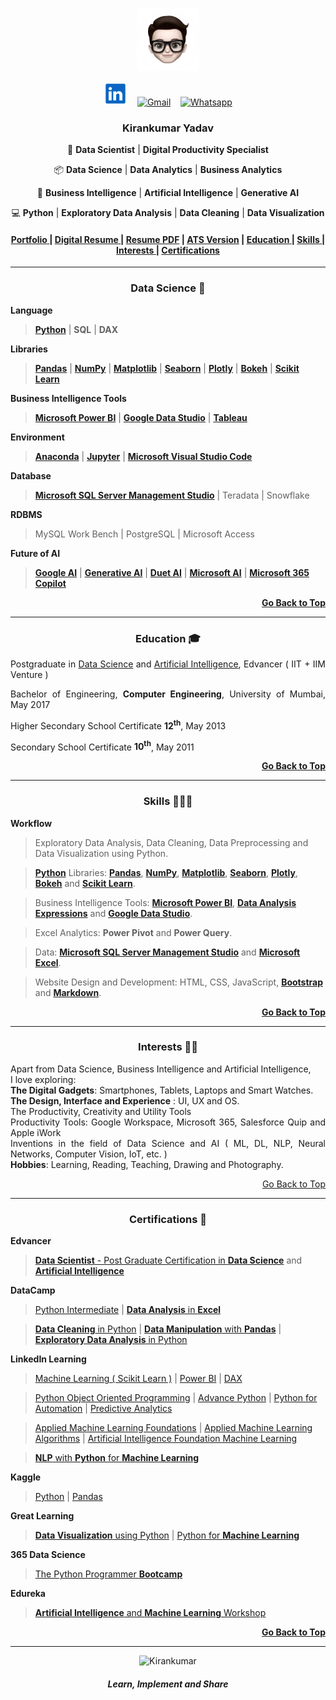 <p align="center">
<img src="Image/Me.png" alt="Kirankumar" width="20%">
</p>
<p align="center" width="100%">
  <a href="https://www.linkedin.com/in/iamkirankumaryadav/"><img src="Image/LinkedIn.png" alt="LinkedIn" width=38 title="iamkirankumaryadav"></a>&nbsp;&nbsp;&nbsp;
  <a href="mailto:iamkirankumaryadav@gmail.com"><img src="Image/Gmail.png" alt="Gmail" width=40 title="iamkirankumaryadav@gmail.com"></a>&nbsp;&nbsp;&nbsp;
  <a href="https://wa.me/[+919004967226]"><img src="Image/whatsapp.svg" width=38 alt="Whatsapp" title="+919004967226"></a>  
</p>
<P name="name" align="center"><h3 align="center">Kirankumar Yadav</h3></p>
<p align="center">🚀 <strong>Data Scientist</strong>  | <strong>Digital Productivity Specialist</strong></p>  
<p align="center">📦 <strong>Data Science</strong> | <strong>Data Analytics</strong> | <strong>Business Analytics</strong></p> 
<p align="center">🤖 <strong>Business Intelligence</strong> | <strong>Artificial Intelligence</strong> | <strong>Generative AI</strong></p> 
<p align="center">💻 <strong>Python</strong> | <strong>Exploratory Data Analysis</strong> | <strong>Data Cleaning</strong> | <strong>Data Visualization</strong></p>

<h4 align="center" width="100%">
  <a href="https://iamkirankumaryadav.super.site/"> <strong>Portfolio</strong> </a> |
  <a href="https://iamkirankumaryadav.github.io/Resume"> <strong>Digital Resume</strong> </a> |
  <a href="https://iamkirankumaryadav.github.io/Portfolio/PDF/Kirankumar Yadav.pdf"> <strong>Resume PDF</strong></a> |
  <a href="https://iamkirankumaryadav.github.io/Portfolio/PDF/Kirankumar_Yadav.pdf"> <strong>ATS Version</strong></a> |
  <a href="#education"> <strong>Education</strong> </a> |
  <a href="#skill"> <strong>Skills</strong> </a> | 
  <a href="#interest"> <strong>Interests</strong> </a> | 
  <a href="#certification"> <strong>Certifications</strong> </a>
</h4>

---
  
<h3 name="data-science" align="center">Data Science 🤖</h3>

<p align="justify"> <strong>Language</strong> </p>

> [**Python**](https://www.python.org/) | **SQL** | **DAX**
  
<p align="justify"> <strong>Libraries</strong> </p>

> [**Pandas**](https://pandas.pydata.org/) | [**NumPy**](https://numpy.org/) | [**Matplotlib**](https://matplotlib.org/) | [**Seaborn**](https://seaborn.pydata.org/) | [**Plotly**](https://plotly.com/) | [**Bokeh**](https://bokeh.org/) | [**Scikit Learn**](https://scikit-learn.org/)

<p align="justify"> <strong>Business Intelligence Tools</strong> </p>

> [**Microsoft Power BI**](https://powerbi.microsoft.com/en-us/) | [**Google Data Studio**](https://datastudio.google.com/) | [**Tableau**](https://www.tableau.com/)

<p align="justify"> <strong>Environment</strong> </p>

> [**Anaconda**](https://www.anaconda.com/) | [**Jupyter**](https://jupyter.org/) | [**Microsoft Visual Studio Code**](https://code.visualstudio.com/)

<p align="justify"> <strong>Database</strong> </p>

> [**Microsoft SQL Server Management Studio**](https://docs.microsoft.com/en-us/sql/ssms/sql-server-management-studio-ssms) | Teradata | Snowflake

<p align="justify"> <strong>RDBMS</strong> </p>

> MySQL Work Bench | PostgreSQL | Microsoft Access

<p align="justify"> <strong>Future of AI</strong> </p>

> [**Google AI**](https://ai.google/) | [**Generative AI**](https://ai.google/discover/generativeai/) | [**Duet AI**](https://workspace.google.com/blog/product-announcements/duet-ai) | [**Microsoft AI**](https://www.microsoft.com/en-us/ai) | [**Microsoft 365 Copilot**](https://www.microsoft.com/en-us/microsoft-365/blog/2023/03/16/introducing-microsoft-365-copilot-a-whole-new-way-to-work/?culture=en-us&country=us)

<p align="right"><a href="#name" align="right"> <strong>Go Back to Top</strong></a></p>

---

<h3 name="education" align="center">Education 🎓</h3>

<p align="justify">Postgraduate in <a href="PDF/CertifiedDataScienceSpecialist.pdf" target="_blank">Data Science</a> and <a href="PDF/CertifiedDataScientistSpecialist.pdf" target="_blank">Artificial Intelligence</a>, Edvancer ( IIT + IIM Venture )</p> 

<p align="justify">Bachelor of Engineering, <strong>Computer Engineering</strong>, University of Mumbai, May 2017</p> 

<p align="justify">Higher Secondary School Certificate <strong>12<sup>th</sup></strong>, May 2013</p>

<p align="justify">Secondary School Certificate <strong>10<sup>th</sup></strong>, May 2011</p>

<p align="right"><a href="#name" align="right"> <strong>Go Back to Top</strong></a></p>

---

<h3 name="skill" align=center> Skills 👨🏻‍💻 </h3>

<p align="justify"> <strong>Workflow</strong></p>
 
> Exploratory Data Analysis, Data Cleaning, Data Preprocessing and Data Visualization using Python.

> [**Python**](https://www.python.org/) Libraries: [**Pandas**](https://pandas.pydata.org/), [**NumPy**](https://numpy.org/), [**Matplotlib**](https://matplotlib.org/), [**Seaborn**](https://seaborn.pydata.org/), [**Plotly**](https://plotly.com/), [**Bokeh**](https://bokeh.org/) and [**Scikit Learn**](https://scikit-learn.org/).

> Business Intelligence Tools: [**Microsoft Power BI**](https://powerbi.microsoft.com/en-us/), [**Data Analysis Expressions**](https://docs.microsoft.com/en-us/dax/) and [**Google Data Studio**](https://datastudio.google.com/).

>  Excel Analytics: **Power Pivot** and **Power Query**.

> Data: [**Microsoft SQL Server Management Studio**](https://docs.microsoft.com/en-us/sql/ssms/sql-server-management-studio-ssms) and [**Microsoft Excel**](https://www.microsoft.com/en-in/microsoft-365/excel).

> Website Design and Development: HTML, CSS, JavaScript, [**Bootstrap**](https://getbootstrap.com/) and [**Markdown**](https://www.markdownguide.org/). 

<p align="right"><a href="#name" align=right> <strong>Go Back to Top</strong></a></p>

---

<h3 name="interest" align=center> Interests 🏃🏻 </h3>

<p align="justify">  
Apart from Data Science, Business Intelligence and Artificial Intelligence,<br> 
I love exploring:<br>
<strong>The Digital Gadgets</strong>: Smartphones, Tablets, Laptops and Smart Watches.<br>
<strong>The Design, Interface and Experience</strong> : UI, UX and OS.<br>
The Productivity, Creativity and Utility Tools <br>
Productivity Tools: Google Workspace, Microsoft 365, Salesforce Quip and Apple iWork<br>
Inventions in the field of Data Science and AI ( ML, DL, NLP, Neural Networks, Computer Vision, IoT, etc. )<br>  
<strong>Hobbies</strong>: Learning, Reading, Teaching, Drawing and Photography.
</p>
  
<p align="right"><a href="#name" align="right"> Go Back to Top</a></p>

---

<h3 name="certification" align="center">Certifications 🚀</h3>

<p align="justify"> <strong>Edvancer</strong></p>
 
> [**Data Scientist** - Post Graduate Certification in **Data Science**](PDF/CertifiedDataScienceSpecialist.pdf) and [**Artificial Intelligence**](PDF/CertifiedDataScientistSpecialist.pdf)

<p align="justify"> <strong>DataCamp</strong> </p>

> [Python Intermediate](PDF/Python.pdf) | [**Data Analysis** in **Excel**](PDF/DataAnalysisExcel.pdf)

> [**Data Cleaning** in Python](PDF/DataCleaningPython.pdf) | [**Data Manipulation** with **Pandas**](PDF/DataManipulationPandas.pdf) | [**Exploratory Data Analysis** in Python](PDF/EDAPython.pdf)

<p align="justify"> <strong>LinkedIn Learning</strong> </p>

> [Machine Learning ( Scikit Learn )](PDF/MachineLearningScikitLearn.pdf) | [Power BI](PDF/PowerBI.pdf) | [DAX](PDF/PowerBIDAX.pdf)

> [Python Object Oriented Programming](PDF/LinkedInPythonOOP.pdf) | [Advance Python](PDF/AdvancedPython.pdf) | [Python for Automation](PDF/PythonAutomation.pdf) | [Predictive Analytics](PDF/PredictiveAnalytics.pdf)

> [Applied Machine Learning Foundations](PDF/AppliedMachineLearningFoundations.pdf) | [Applied Machine Learning Algorithms](PDF/AppliedMachineLearningAlgorithms.pdf) | [Artificial Intelligence Foundation Machine Learning](PDF/ArtificialIntelligenceFoundationsMachineLearning.pdf)
 
> [**NLP** with **Python** for **Machine Learning**](PDF/LinkedInNLPPythonMachineLearningEssential.pdf) 
 
<p align="justify"> <strong>Kaggle</strong> </p>

> [Python](PDF/KagglePython.png) | [Pandas](PDF/KagglePandas.png)

<p align="justify"> <strong>Great Learning</strong> </p>

> [**Data Visualization** using Python](PDF/GLDataVisualization.pdf) | [Python for **Machine Learning**](PDF/GLPythonMachineLearning.pdf)

<p align="justify"> <strong>365 Data Science</strong> </p>

> [The Python Programmer **Bootcamp**](PDF/365ThePythonProgrammerBootcamp.pdf)

<p align="justify"> <strong>Edureka</strong> </p>

> [**Artificial Intelligence** and **Machine Learning** Workshop](PDF/EdurekaWorkshop.pdf)

<p align="right"><a href="#name" align="right"> <strong>Go Back to Top</strong></a></p>

---

<p align="center">
  <img src="Image/Smile.gif" alt="Kirankumar" width="10%">
</p>
<P name="name" align="center"><h5 align="center">Learn, Implement and Share</h5></p>
